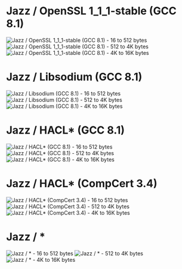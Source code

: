 # Jazz / OpenSSL 1_1_1-stable (GCC 8.1)

![Jazz / OpenSSL 1_1_1-stable (GCC 8.1) - 16 to 512 bytes](https://github.com/tfaoliveira/libjc/blob/master/bench/results/chacha20/chacha20_xor_cycles_(jazz%7Copenssl)_16_512.svg)
![Jazz / OpenSSL 1_1_1-stable (GCC 8.1) - 512 to 4K bytes](https://github.com/tfaoliveira/libjc/blob/master/bench/results/chacha20/chacha20_xor_cycles_(jazz%7Copenssl)_512_4096.svg)
![Jazz / OpenSSL 1_1_1-stable (GCC 8.1) - 4K to 16K bytes](https://github.com/tfaoliveira/libjc/blob/master/bench/results/chacha20/chacha20_xor_cycles_(jazz%7Copenssl)_4096_16384.svg)


# Jazz / Libsodium (GCC 8.1)
![Jazz / Libsodium (GCC 8.1) - 16 to 512 bytes](https://github.com/tfaoliveira/libjc/blob/master/bench/results/chacha20/chacha20_xor_cycles_(jazz%7Clibsodium)_16_512.svg)
![Jazz / Libsodium (GCC 8.1) - 512 to 4K bytes](https://github.com/tfaoliveira/libjc/blob/master/bench/results/chacha20/chacha20_xor_cycles_(jazz%7Clibsodium)_512_4096.svg)
![Jazz / Libsodium (GCC 8.1) - 4K to 16K bytes](https://github.com/tfaoliveira/libjc/blob/master/bench/results/chacha20/chacha20_xor_cycles_(jazz%7Clibsodium)_4096_16384.svg)



# Jazz / HACL* (GCC 8.1)
![Jazz / HACL* (GCC 8.1) - 16 to 512 bytes](https://github.com/tfaoliveira/libjc/blob/master/bench/results/chacha20/chacha20_xor_cycles_(jazz%7Chacl_star_gcc)_16_512.svg)
![Jazz / HACL* (GCC 8.1) - 512 to 4K bytes](https://github.com/tfaoliveira/libjc/blob/master/bench/results/chacha20/chacha20_xor_cycles_(jazz%7Chacl_star_gcc)_512_4096.svg)
![Jazz / HACL* (GCC 8.1) - 4K to 16K bytes](https://github.com/tfaoliveira/libjc/blob/master/bench/results/chacha20/chacha20_xor_cycles_(jazz%7Chacl_star_gcc)_4096_16384.svg)



# Jazz / HACL* (CompCert 3.4)
![Jazz / HACL* (CompCert 3.4) - 16 to 512 bytes](https://github.com/tfaoliveira/libjc/blob/master/bench/results/chacha20/chacha20_xor_cycles_(jazz%7Chacl_star_compcert)_16_512.svg)
![Jazz / HACL* (CompCert 3.4) - 512 to 4K bytes](https://github.com/tfaoliveira/libjc/blob/master/bench/results/chacha20/chacha20_xor_cycles_(jazz%7Chacl_star_compcert)_512_4096.svg)
![Jazz / HACL* (CompCert 3.4) - 4K to 16K bytes](https://github.com/tfaoliveira/libjc/blob/master/bench/results/chacha20/chacha20_xor_cycles_(jazz%7Chacl_star_compcert)_4096_16384.svg)



# Jazz / *
![Jazz / * - 16 to 512 bytes](https://github.com/tfaoliveira/libjc/blob/master/bench/results/chacha20/chacha20_xor_cycles__16_512.svg)
![Jazz / * - 512 to 4K bytes](https://github.com/tfaoliveira/libjc/blob/master/bench/results/chacha20/chacha20_xor_cycles__512_4096.svg)
![Jazz / * - 4K to 16K bytes](https://github.com/tfaoliveira/libjc/blob/master/bench/results/chacha20/chacha20_xor_cycles__4096_16384.svg)




